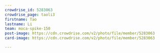 ```yaml
---
crowdrise_id: 5283063
crowdrise_page: taoli3
firstname: Tao
lastname: Li
team: moca-spike-150
post-image: https://cdn.crowdrise.com/v2/photo/file/member/5283063
card-image: https://cdn.crowdrise.com/v2/photo/file/member/5283063

---
```

